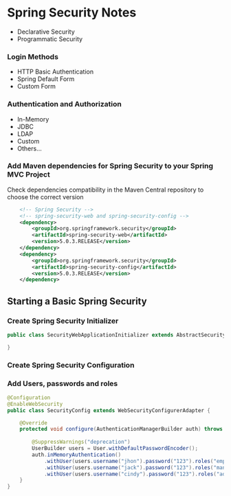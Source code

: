 # Spring Security Notes

* Declarative Security
* Programmatic Security

### Login Methods
* HTTP Basic Authentication
* Spring Default Form
* Custom Form

### Authentication and Authorization
* In-Memory
* JDBC
* LDAP
* Custom
* Others...

### Add Maven dependencies for Spring Security to your Spring MVC Project

Check dependencies compatibility in the Maven Central repository to choose the correct version
```xml
  	<!-- Spring Security -->
  	<!-- spring-security-web and spring-security-config -->
  	<dependency>
    	<groupId>org.springframework.security</groupId>
    	<artifactId>spring-security-web</artifactId>
    	<version>5.0.3.RELEASE</version>
	</dependency>
	<dependency>
    	<groupId>org.springframework.security</groupId>
    	<artifactId>spring-security-config</artifactId>
    	<version>5.0.3.RELEASE</version>
	</dependency>
```

## Starting a Basic Spring Security

### Create Spring Security Initializer

```java
public class SecurityWebApplicationInitializer extends AbstractSecurityWebApplicationInitializer {

}
```

### Create Spring Security Configuration
### Add Users, passwords and roles
```java
@Configuration
@EnableWebSecurity
public class SecurityConfig extends WebSecurityConfigurerAdapter {

	@Override
	protected void configure(AuthenticationManagerBuilder auth) throws Exception {
		
		@SuppressWarnings("deprecation")
		UserBuilder users = User.withDefaultPasswordEncoder();
		auth.inMemoryAuthentication()
			.withUser(users.username("jhon").password("123").roles("employee"))
			.withUser(users.username("jack").password("123").roles("manager"))
			.withUser(users.username("cindy").password("123").roles("admin"));
	}
}
```



